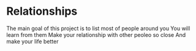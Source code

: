 # Relationships
The main goal of this project is to list most of people around you
You will learn from them
Make your relationship with other peoleo so close
And make your life better

